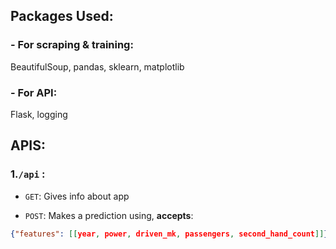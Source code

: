 ## Packages Used:

### - For scraping & training:

BeautifulSoup, pandas, sklearn, matplotlib

### - For API:

Flask, logging

## APIS:

### 1.`/api` :

- `GET`: Gives info about app

- `POST`: Makes a prediction using, **accepts**:

```json
{"features": [[year, power, driven_mk, passengers, second_hand_count]]}
```

